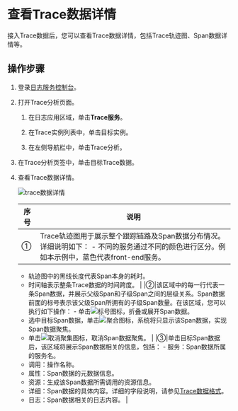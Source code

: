# 查看Trace数据详情

接入Trace数据后，您可以查看Trace数据详情，包括Trace轨迹图、Span数据详情等。

## 操作步骤

1.  登录[日志服务控制台](https://sls.console.aliyun.com)。

2.  打开Trace分析页面。

    1.  在日志应用区域，单击**Trace服务**。

    2.  在Trace实例列表中，单击目标实例。

    3.  在左侧导航栏中，单击Trace分析。

3.  在Trace分析页签中，单击目标Trace数据。

4.  查看Trace数据详情。

    ![trace数据详情](https://static-aliyun-doc.oss-accelerate.aliyuncs.com/assets/img/zh-CN/6323556161/p254100.png)

    |序号|说明|
    |--|--|
    |①|Trace轨迹图用于展示整个跟踪链路及Span数据分布情况。详细说明如下：    -   不同的服务通过不同的颜色进行区分。例如本示例中，蓝色代表front-end服务。
    -   轨迹图中的黑线长度代表Span本身的耗时。
    -   时间轴表示整条Trace数据的时间跨度。 |
    |②|该区域中的每一行代表一条Span数据，并展示父级Span和子级Span之间的层级关系。Span数据前面的标号表示该父级Span所拥有的子级Span数量。在该区域，您可以执行如下操作：    -   单击![标号](https://static-aliyun-doc.oss-accelerate.aliyuncs.com/assets/img/zh-CN/6323556161/p254319.png)图标，折叠或展开Span数据。
    -   选中目标Span数据，单击![聚合](https://static-aliyun-doc.oss-accelerate.aliyuncs.com/assets/img/zh-CN/6323556161/p254320.png)图标，系统将只显示该Span数据，实现Span数据聚焦。
    -   单击![取消聚集](https://static-aliyun-doc.oss-accelerate.aliyuncs.com/assets/img/zh-CN/1674556161/p254336.png)图标，取消Span数据聚焦。 |
    |③|单击目标Span数据后，该区域将展示Span数据相关的信息，包括：    -   服务：Span数据所属的服务名。
    -   调用：操作名称。
    -   属性：Span数据的元数据信息。
    -   资源：生成该Span数据所需调用的资源信息。
    -   详细：Span数据的具体内容。详细的字段说明，请参见[Trace数据格式](/cn.zh-CN/Trace服务/Trace数据格式.md)。
    -   日志：Span数据相关的日志内容。 |


